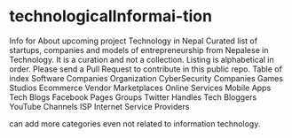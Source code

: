 # technologicalInformai-tion
Info for About upcoming project 
Technology in Nepal
Curated list of startups, companies and models of entrepreneurship from Nepalese in Technology.
It is a curation and not a collection. Listing is alphabetical in order.
Please send a Pull Request to contribute in this public repo.
Table of index
Software Companies
Organization
CyberSecurity Companies
Games Studios
Ecommerce
Vendor Marketplaces
Online Services
Mobile Apps
Tech Blogs
Facebook Pages Groups
Twitter Handles
Tech Bloggers
YouTube Channels
ISP Internet Service Providers


can add more categories even not related to information technology.
